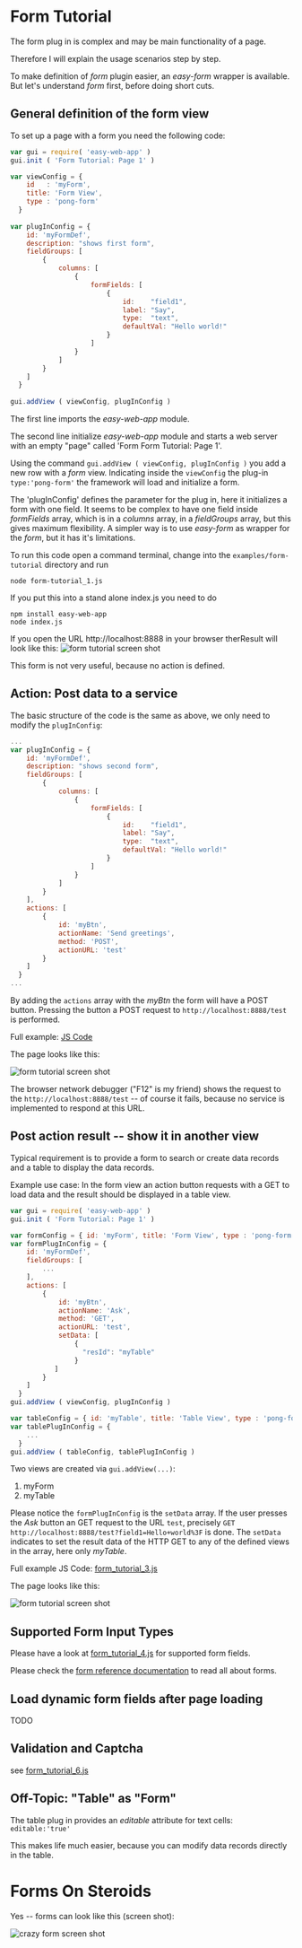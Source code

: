 # Form Tutorial
The form plug in is complex and may be main functionality of a page. 

Therefore I will explain the usage scenarios step by step.

To make definition of _form_ plugin easier, an _easy-form_ wrapper is available. 
But let's understand _form_ first, before doing short cuts.

## General definition of the form view 
To set up a page with a form you need the following code:

```javascript
var gui = require( 'easy-web-app' )   
gui.init ( 'Form Tutorial: Page 1' )

var viewConfig = {
    id   : 'myForm',
    title: 'Form View',
    type : 'pong-form'    
  }
  
var plugInConfig = {
    id: 'myFormDef',
    description: "shows first form",
    fieldGroups: [
        {
            columns: [
                {
                    formFields: [
                        {
                            id:    "field1",
                            label: "Say",
                            type:  "text",
                            defaultVal: "Hello world!"
                        }
                    ]
                }
            ]
        }
    ]
  }
  
gui.addView ( viewConfig, plugInConfig ) 
```
The first line imports the _easy-web-app_ module.

The second line initialize _easy-web-app_ module and 
starts a web server with an empty "page" called 'Form Form Tutorial: Page 1'.

Using the command `gui.addView ( viewConfig, plugInConfig )`  you add a new row
with a _form_ view. Indicating inside the `viewConfig` the plug-in 
`type:'pong-form'` the framework will load and initialize a form.  

The 'plugInConfig' defines the parameter for the plug in, here it initializes 
a form with one field. It seems to be complex to have one field inside 
_formFields_ array, which is in a _columns_ array, in a _fieldGroups_ array, 
but this gives maximum flexibility. A simpler way is to use _easy-form_ as 
wrapper for the _form_, but it has it's limitations.

To run this code open a command terminal, change into 
the `examples/form-tutorial` directory and run

    node form-tutorial_1.js

If you put this into a stand alone index.js you need to do

    npm install easy-web-app
    node index.js

If you open the URL http://localhost:8888 in your browser therResult will look
like this:
![form tutorial screen shot](https://raw.githubusercontent.com/ma-ha/easy-web-app/master/examples/form-tutorial/form_tutorial_1.png) 

This form is not very useful, because no action is defined. 

## Action: Post data to a service 
The basic structure of the code is the same as above, we only need to modify 
the `plugInConfig`:

```javascript
...
var plugInConfig = {
    id: 'myFormDef',
    description: "shows second form",
    fieldGroups: [
        {
            columns: [
                {
                    formFields: [
                        {
                            id:    "field1",
                            label: "Say",
                            type:  "text",
                            defaultVal: "Hello world!"
                        }
                    ]
                }
            ]
        }
    ],
    actions: [
        {
            id: 'myBtn',
            actionName: 'Send greetings',
            method: 'POST',
            actionURL: 'test'
        }
    ]
  }
...
```

By adding the `actions` array with the _myBtn_ the form will have a POST button. 
Pressing the button a POST request to `http://localhost:8888/test` is performed. 

Full example: [JS Code](https://github.com/ma-ha/easy-web-app/blob/master/examples/form-tutorial/form_tutorial_2.js)

The page looks like this:

![form tutorial screen shot](https://raw.githubusercontent.com/ma-ha/easy-web-app/master/examples/form-tutorial/form_tutorial_2.png) 
 
The browser network debugger ("F12" is my friend) shows the request to 
the `http://localhost:8888/test` -- of course it fails, because no service 
is implemented to respond at this URL.

## Post action result -- show it in another view
Typical requirement is to provide a form to search or create data records 
and a table to display the data records.

Example use case: In the form view an action button requests with a GET to load 
data and the result should be displayed in a table view.

```javascript
var gui = require( 'easy-web-app' )   
gui.init ( 'Form Tutorial: Page 1' )

var formConfig = { id: 'myForm', title: 'Form View', type : 'pong-form' }
var formPlugInConfig = { 
    id: 'myFormDef',
    fieldGroups: [
		...
    ],
    actions: [
        {
            id: 'myBtn',
            actionName: 'Ask',
            method: 'GET',
            actionURL: 'test',
            setData: [
                { 
                  "resId": "myTable"
                }
           ]
        }
    ]
  }
gui.addView ( viewConfig, plugInConfig ) 

var tableConfig = { id: 'myTable', title: 'Table View', type : 'pong-form' }
var tablePlugInConfig = { 
	...
  }
gui.addView ( tableConfig, tablePlugInConfig ) 
```

Two views are created via `gui.addView(...)`:

1. myForm
2. myTable

Please notice the `formPlugInConfig` is the `setData` array. 
If the user presses the _Ask_ button an GET request to the URL `test`,
precisely `GET http://localhost:8888/test?field1=Hello+world%3F` is done.
The `setData` indicates to set the result data of the HTTP GET to any of the 
defined views in the array, here only _myTable_. 

Full example JS Code: [form_tutorial_3.js](https://github.com/ma-ha/easy-web-app/blob/master/examples/form-tutorial/form_tutorial_3.js)

The page looks like this:

![form tutorial screen shot](https://raw.githubusercontent.com/ma-ha/easy-web-app/master/examples/form-tutorial/form_tutorial_3.png) 


## Supported Form Input Types

Please have a look at [form_tutorial_4.js](https://github.com/ma-ha/easy-web-app/blob/master/examples/form-tutorial/form_tutorial_3.js)
for supported form fields.

Please check the [form reference documentation](https://github.com/ma-ha/rest-web-ui/tree/master/html/modules/pong-form)
to read all about forms.

## Load dynamic form fields after page loading
TODO

## Validation and Captcha
see [form_tutorial_6.js](https://github.com/ma-ha/easy-web-app/blob/master/examples/form-tutorial/form_tutorial_6.js)

## Off-Topic: "Table" as "Form"
The table plug in provides an _editable_ attribute for text cells: 
`editable:'true'` 

This makes life much easier, because you can modify data records directly in 
the table. 

# Forms On Steroids

Yes -- forms can look like this (screen shot):
 
![crazy form screen shot](https://raw.githubusercontent.com/ma-ha/easy-web-app/master/examples/form-tutorial/crazyform.png) 